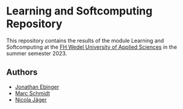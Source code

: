 # Learning and Softcomputing Repository

This repository contains the results of the module Learning and Softcomputing at the [FH Wedel University of Applied Sciences](https://github.com/fh-wedel) in the summer semester 2023.

## Authors
- [Jonathan Ebinger](https://github.com/je223xafhw)
- [Marc Schmidt](https://github.com/mschmidt1703)
- [Nicola Jäger](https://github.com/tech-nickel)
